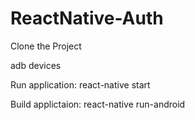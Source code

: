 # ReactNative-Auth

Clone the Project

adb devices

Run application: react-native start

Build applictaion: react-native run-android
